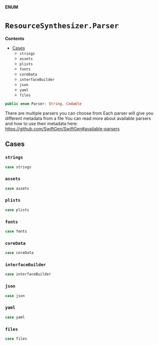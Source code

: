 **ENUM**

# `ResourceSynthesizer.Parser`

**Contents**

- [Cases](#cases)
  - `strings`
  - `assets`
  - `plists`
  - `fonts`
  - `coreData`
  - `interfaceBuilder`
  - `json`
  - `yaml`
  - `files`

```swift
public enum Parser: String, Codable
```

There are multiple parsers you can choose from
Each parser will give you different metadata from a file
You can read more about available parsers and how to use their metadata here:
https://github.com/SwiftGen/SwiftGen#available-parsers

## Cases
### `strings`

```swift
case strings
```

### `assets`

```swift
case assets
```

### `plists`

```swift
case plists
```

### `fonts`

```swift
case fonts
```

### `coreData`

```swift
case coreData
```

### `interfaceBuilder`

```swift
case interfaceBuilder
```

### `json`

```swift
case json
```

### `yaml`

```swift
case yaml
```

### `files`

```swift
case files
```
